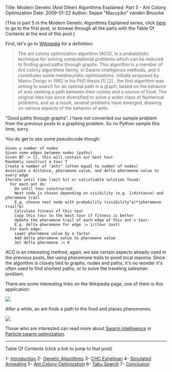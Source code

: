 Title: Modern Genetic (And Other) Algorithms Explained: Part 5 - Ant Colony Optimization
Date: 2009-01-22
Author: Seppe "Macuyiko" vanden Broucke

(This is part 5 in the Modern Genetic Algorithms Explained series, click [here](|filename|2009_01_modern-genetic-and-other-algorithms-1.md) to go to the first post, or browse through all the parts with the Table Of Contents at the end of this post.)

First, let's go to [Wikipedia](http://en.wikipedia.org/wiki/Ant_colony_optimization) for a definition:

> The ant colony optimization algorithm (ACO), is a probabilistic technique for solving computational problems which can be reduced to finding good paths through graphs.
> This algorithm is a member of Ant colony algorithms family, in Swarm intelligence methods, and it constitutes some metaheuristic optimizations. Initially proposed by Marco Dorigo in 1992 in his PhD thesis [1] [2] , the first algorithm was aiming to search for an optimal path in a graph; based on the behavior of ants seeking a path between their colony and a source of food. The original idea has since diversified to solve a wider class of Numerical problems, and as a result, several problems have emerged, drawing on various aspects of the behavior of ants.

"Good paths through graphs". I have not converted our sample problem from the previous posts to a graphing problem. So no Python sample this time, sorry.

You do get to see some pseudocode though:

	Given a number of nodes
	Given some edges between nodes (paths)
	Given BT := {}, this will contain our best tour
	Randomly construct a tour T
	Create a number of "ants" (often equal to number of nodes)
	Associate a distance, pheromone value, and delta pheromone value to every edge
	Iterate until time limit hit or satisfiable solution found:
	  For each ant do:
	    Do until tour constructed:
	    Next node is chosen depending on visibility (e.g. 1/distance) and pheromone trail
	    E.g. choose next node with probability (visibility^a)*(pheromone trail^b)
	    Calculate fitness of this tour
	    Copy this tour to the best tour if fitness is better
	    Update the pheromone trail of each edge of this ant's tour:
	    E.g. delta pheromone for edge := 1/(tour cost)
	  For each edge:
	    Lower pheromone value by a factor
	    Add delta pheromone value to pheromone value
	    Set delta pheromone := 0

ACO is an interesting method, again, we see certain aspects already used in the previous posts, like using pheromone trails to avoid local maxima. Since the algorithm is closely tied to graphs, nodes and paths, it's no wonder it's often used to find shortest paths, or to solve the traveling salesman problem.

There are some interesting links on the Wikipedia page, one of them is this application:

![](http://4.bp.blogspot.com/_X4W-h82Vgjw/SWPli1U789I/AAAAAAAAPIA/NNpjK0IHnKE/s400/a1.png)

After a while, an ant finds a path to the food and places pheromones:

![](http://3.bp.blogspot.com/_X4W-h82Vgjw/SWPlkhL3QjI/AAAAAAAAPII/YdulhWMn9vs/s400/a2.png)

Those who are interested can read more about [Swarm intelligence](http://en.wikipedia.org/wiki/Swarm_intelligence) or [Particle swarm optimization](http://en.wikipedia.org/wiki/Particle_swarm_optimization).

-----

Table Of Contents (click a link to jump to that post)

1- [Introduction](|filename|2009_01_modern-genetic-and-other-algorithms-1.md)
2- [Genetic Algorithms](|filename|2009_01_modern-genetic-and-other-algorithms-2.md)
3- [CHC Eshelman](|filename|2009_01_modern-genetic-and-other-algorithms-3.md)
4- [Simulated Annealing](|filename|2009_01_modern-genetic-and-other-algorithms-4.md)
5- [Ant Colony Optimization](|filename|2009_01_modern-genetic-and-other-algorithms-5.md)
6- [Tabu Search](|filename|2009_01_modern-genetic-and-other-algorithms-6.md)
7- [Conclusion](|filename|2009_01_modern-genetic-and-other-algorithms-7.md)
